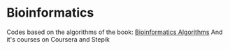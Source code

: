 # Bioinformatics 

Codes based on the algorithms of the book: [Bioinformatics Algorithms](https://www.bioinformaticsalgorithms.org/) And it's courses on Coursera and Stepik
